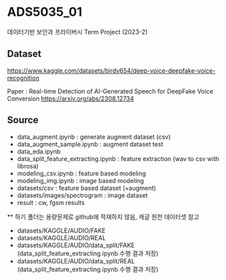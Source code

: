 # ADS5035_01
데이터기반 보안과 프라이버시 Term Project (2023-2)

## Dataset
<https://www.kaggle.com/datasets/birdy654/deep-voice-deepfake-voice-recognition>

Paper : Real-time Detection of AI-Generated Speech for DeepFake Voice Conversion <https://arxiv.org/abs/2308.12734>

## Source
- data_augment.ipynb : generate augment dataset (csv)
- data_augment_sample.ipynb : augment dataset test
- data_eda.ipynb 
- data_split_feature_extracting.ipynb : feature extraction (wav to csv with librosa)
- modeling_csv.ipynb : feature based modeling
- modeling_img.ipynb : image based modeling
- datasets/csv : feature based dataset (+augment)
- datasets/images/spectrogram : image dataset
- result : cw, fgsm results

  
** 하기 폴더는 용량문제로 github에 적재하지 않음, 캐글 원천 데이터셋 참고
- datasets/KAGGLE/AUDIO/FAKE
- datasets/KAGGLE/AUDIO/REAL
- datasets/KAGGLE/AUDIO/data_split/FAKE (data_split_feature_extracting.ipynb 수행 결과 저장)
- datasets/KAGGLE/AUDIO/data_split/REAL (data_split_feature_extracting.ipynb 수행 결과 저장)
